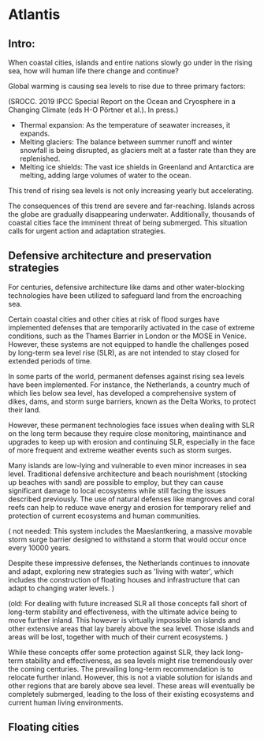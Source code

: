# Atlantis

## Intro:

When coastal cities, islands and entire nations slowly go under in the rising sea, how will human life there change and continue?

Global warming is causing sea levels to rise due to three primary factors:

(SROCC. 2019 IPCC Special Report on the Ocean and Cryosphere in a Changing Climate (eds H-O Pörtner et al.). In press.)

- Thermal expansion: As the temperature of seawater increases, it expands.
- Melting glaciers: The balance between summer runoff and winter snowfall is being disrupted, as glaciers melt at a faster rate than they are replenished.
- Melting ice shields: The vast ice shields in Greenland and Antarctica are melting, adding large volumes of water to the ocean.

This trend of rising sea levels is not only increasing yearly but accelerating.

The consequences of this trend are severe and far-reaching. Islands across the globe are gradually disappearing underwater. Additionally, thousands of coastal cities face the imminent threat of being submerged. This situation calls for urgent action and adaptation strategies.


## Defensive architecture and preservation strategies

For centuries, defensive architecture like dams and other water-blocking technologies have been utilized to safeguard land from the encroaching sea.

Certain coastal cities and other cities at risk of flood surges have implemented defenses that are temporarily activated in the case of extreme conditions, such as the Thames Barrier in London or the MOSE in Venice. However, these systems are not equipped to handle the challenges posed by long-term sea level rise (SLR), as are not intended to stay closed for extended periods of time.

In some parts of the world, permanent defenses against rising sea levels have been implemented. For instance, the Netherlands, a country much of which lies below sea level, has developed a comprehensive system of dikes, dams, and storm surge barriers, known as the Delta Works, to protect their land. 

However, these permanent technologies face issues when dealing with SLR on the long term because they require close monitoring, maintinance and upgrades to keep up with erosion and continuing SLR, especially in the face of more frequent and extreme weather events such as storm surges.

Many islands are low-lying and vulnerable to even minor increases in sea level. Traditional defensive architecture and beach nourishment (stocking up beaches with sand) are possible to employ, but they can cause significant damage to local ecosystems while still facing the issues described previously. The use of natural defenses like mangroves and coral reefs can help to reduce wave energy and erosion for temporary relief and protection of current ecosystems and human communities.


( not needed:
This system includes the Maeslantkering, a massive movable storm surge barrier designed to withstand a storm that would occur once every 10000 years.

 Despite these impressive defenses, the Netherlands continues to innovate and adapt, exploring new strategies such as 'living with water', which includes the construction of floating houses and infrastructure that can adapt to changing water levels.
)

(old:
For dealing with future increased SLR all those concepts fall short of long-term stability and effectiveness, with the ultimate advice being to move further inland. This however is virtually impossible on islands and other extensive areas that lay barely above the sea level. Those islands and areas will be lost, together with much of their current ecosystems.
)

While these concepts offer some protection against SLR, they lack long-term stability and effectiveness, as sea levels might rise tremendously over the coming centuries. The prevailing long-term recommendation is to relocate further inland. However, this is not a viable solution for islands and other regions that are barely above sea level. These areas will eventually be completely submerged, leading to the loss of their existing ecosystems and current human living environments.

## Floating cities

